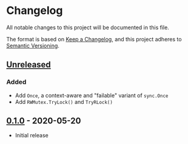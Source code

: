 # Changelog

All notable changes to this project will be documented in this file.

The format is based on [Keep a Changelog], and this project adheres to
[Semantic Versioning].

<!-- references -->
[Keep a Changelog]: https://keepachangelog.com/en/1.0.0/
[Semantic Versioning]: https://semver.org/spec/v2.0.0.html

## [Unreleased]

### Added

- Add `Once`, a context-aware and "failable" variant of `sync.Once`
- Add `RWMutex.TryLock()` and `TryRLock()`

## [0.1.0] - 2020-05-20

- Initial release

<!-- references -->
[Unreleased]: https://github.com/dogmatiq/cosyne
[0.1.0]: https://github.com/dogmatiq/dogma/releases/tag/v0.1.0

<!-- version template
## [0.0.1] - YYYY-MM-DD

### Added
### Changed
### Deprecated
### Removed
### Fixed
### Security
-->
